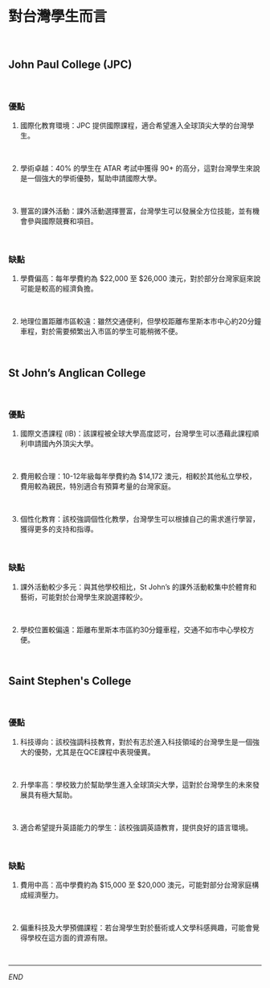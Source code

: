 # 對台灣學生而言

<br>

## John Paul College (JPC)

<br>

### 優點

1. 國際化教育環境：JPC 提供國際課程，適合希望進入全球頂尖大學的台灣學生。

<br>

2. 學術卓越：40% 的學生在 ATAR 考試中獲得 90+ 的高分，這對台灣學生來說是一個強大的學術優勢，幫助申請國際大學。

<br>

3. 豐富的課外活動：課外活動選擇豐富，台灣學生可以發展全方位技能，並有機會參與國際競賽和項目。

<br>

### 缺點

1. 學費偏高：每年學費約為 $22,000 至 $26,000 澳元，對於部分台灣家庭來說可能是較高的經濟負擔。

<br>

2. 地理位置距離市區較遠：雖然交通便利，但學校距離布里斯本市中心約20分鐘車程，對於需要頻繁出入市區的學生可能稍微不便。

<br>

## St John’s Anglican College

<br>

### 優點

1. 國際文憑課程 (IB)：該課程被全球大學高度認可，台灣學生可以憑藉此課程順利申請國內外頂尖大學。

<br>

2. 費用較合理：10-12年級每年學費約為 $14,172 澳元，相較於其他私立學校，費用較為親民，特別適合有預算考量的台灣家庭。

<br>

3. 個性化教育：該校強調個性化教學，台灣學生可以根據自己的需求進行學習，獲得更多的支持和指導。

<br>

### 缺點

1. 課外活動較少多元：與其他學校相比，St John’s 的課外活動較集中於體育和藝術，可能對於台灣學生來說選擇較少。

<br>

2. 學校位置較偏遠：距離布里斯本市區約30分鐘車程，交通不如市中心學校方便。

<br>

## Saint Stephen's College

<br>

### 優點

1. 科技導向：該校強調科技教育，對於有志於進入科技領域的台灣學生是一個強大的優勢，尤其是在QCE課程中表現優異。

<br>

2. 升學率高：學校致力於幫助學生進入全球頂尖大學，這對於台灣學生的未來發展具有極大幫助。

<br>

3. 適合希望提升英語能力的學生：該校強調英語教育，提供良好的語言環境。

<br>

### 缺點

1. 費用中高：高中學費約為 $15,000 至 $20,000 澳元，可能對部分台灣家庭構成經濟壓力。

<br>

2. 偏重科技及大學預備課程：若台灣學生對於藝術或人文學科感興趣，可能會覺得學校在這方面的資源有限。

<br>

___

_END_
